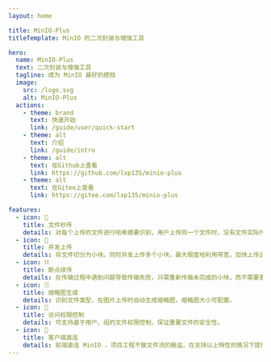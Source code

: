 ```yaml
---
layout: home

title: MinIO-Plus
titleTemplate: MinIO 的二次封装与增强工具

hero:
  name: MinIO-Plus
  text: 二次封装与增强工具
  tagline: 成为 MinIO 最好的搭档
  image:
    src: /logo.svg
    alt: MinIO-Plus
  actions:
    - theme: brand
      text: 快速开始
      link: /guide/user/quick-start
    - theme: alt
      text: 介绍
      link: /guide/intro
    - theme: alt
      text: 在Github上查看
      link: https://github.com/lxp135/minio-plus
    - theme: alt
      text: 在Gitee上查看
      link: https://gitee.com/lxp135/minio-plus

features:
  - icon: 🏹
    title: 文件秒传
    details: 对每个上传的文件进行哈希摘要识别，用户上传同一个文件时，没有文件实际传输过程，做到秒传。
  - icon: 📡
    title: 并发上传
    details: 将文件切分为小块。同时并发上传多个小块，最大限度地利用带宽，加快上传速度。
  - icon: ⛓
    title: 断点续传
    details: 在传输过程中遇到问题导致传输失败，只需重新传输未完成的小块，而不需要重新开始整个传输任务。
  - icon: 🗄️
    title: 缩略图生成
    details: 识别文件类型，在图片上传时自动生成缩略图，缩略图大小可配置。
  - icon: 🔑
    title: 访问权限控制
    details: 可支持基于用户、组的文件权限控制，保证重要文件的安全性。
  - icon: 🏁
    title: 客户端直连
    details: 前端直连 MinIO ，项目工程不做文件流的搬运，在支持以上特性的情况下提供 MinIO 原生性能。
---
```

